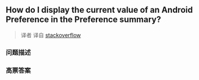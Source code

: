 ## How do I display the current value of an Android Preference in the Preference summary?

> 译者 译自 [stackoverflow](http://stackoverflow.com/questions/531427/how-do-i-display-the-current-value-of-an-android-preference-in-the-preference-su) 

### 问题描述 

### 高票答案 

